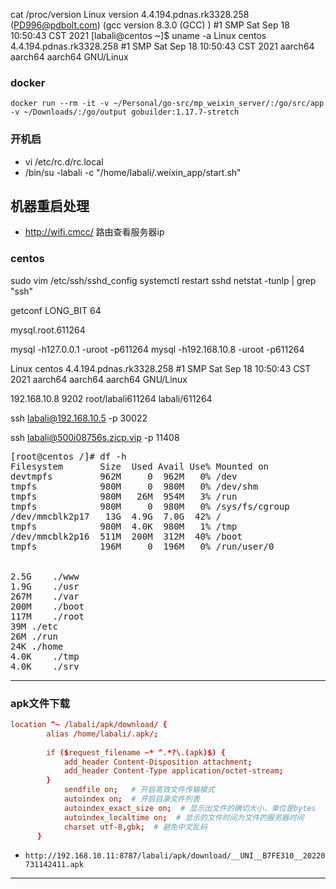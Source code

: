 cat /proc/version
Linux version 4.4.194.pdnas.rk3328.258 (PD996@pdbolt.com) (gcc version 8.3.0 (GCC) ) #1 SMP Sat Sep 18 10:50:43 CST 2021
[labali@centos ~]$ uname -a
Linux centos 4.4.194.pdnas.rk3328.258 #1 SMP Sat Sep 18 10:50:43 CST 2021 aarch64 aarch64 aarch64 GNU/Linux

### docker

`docker run --rm -it -v ~/Personal/go-src/mp_weixin_server/:/go/src/app  -v ~/Downloads/:/go/output gobuilder:1.17.7-stretch`

### 开机启
+ vi /etc/rc.d/rc.local
+ /bin/su -labali -c  "/home/labali/.weixin_app/start.sh"

## 机器重启处理
+ http://wifi.cmcc/ 路由查看服务器ip

### centos

sudo vim /etc/ssh/sshd_config
systemctl restart sshd
netstat -tunlp | grep "ssh"

getconf LONG_BIT
64

mysql.root.611264

mysql -h127.0.0.1 -uroot -p611264
mysql -h192.168.10.8 -uroot -p611264

Linux centos 4.4.194.pdnas.rk3328.258 #1 SMP Sat Sep 18 10:50:43 CST 2021 aarch64 aarch64 aarch64 GNU/Linux

192.168.10.8 9202
root/labali611264
labali/611264

ssh labali@192.168.10.5 -p 30022

ssh labali@500i08756s.zicp.vip -p 11408

<pre>
[root@centos /]# df -h
Filesystem       Size  Used Avail Use% Mounted on
devtmpfs         962M     0  962M   0% /dev
tmpfs            980M     0  980M   0% /dev/shm
tmpfs            980M   26M  954M   3% /run
tmpfs            980M     0  980M   0% /sys/fs/cgroup
/dev/mmcblk2p17   13G  4.9G  7.0G  42% /
tmpfs            980M  4.0K  980M   1% /tmp
/dev/mmcblk2p16  511M  200M  312M  40% /boot
tmpfs            196M     0  196M   0% /run/user/0


2.5G	./www
1.9G	./usr
267M	./var
200M	./boot
117M	./root
39M	./etc
26M	./run
24K	./home
4.0K	./tmp
4.0K	./srv
</pre>

---

### apk文件下载
```conf
location ^~ /labali/apk/download/ {
        alias /home/labali/.apk/;
 
        if ($request_filename ~* ^.*?\.(apk)$) {
            add_header Content-Disposition attachment;
            add_header Content-Type application/octet-stream;
        }
            sendfile on;   # 开启高效文件传输模式
            autoindex on;  # 开启目录文件列表
            autoindex_exact_size on;  # 显示出文件的确切大小，单位是bytes
            autoindex_localtime on;  # 显示的文件时间为文件的服务器时间
            charset utf-8,gbk;  # 避免中文乱码
      }
```

+ `http://192.168.10.11:8787/labali/apk/download/__UNI__B7FE310__20220731142411.apk`

---
